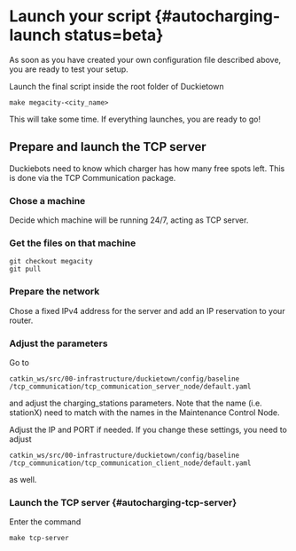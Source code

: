 # Launch your script {#autocharging-launch status=beta}

As soon as you have created your own configuration file described above, you are ready to test your setup.

Launch the final script inside the root folder of Duckietown

    make megacity-<city_name>

This will take some time. If everything launches, you are ready to go!

## Prepare and launch the TCP server

Duckiebots need to know which charger has how many free spots left. This is done via the TCP Communication package.

### Chose a machine

Decide which machine will be running 24/7, acting as TCP server.

### Get the files on that machine

    git checkout megacity
    git pull

### Prepare the network

Chose a fixed IPv4 address for the server and add an IP reservation to your router.

### Adjust the parameters

Go to

    catkin_ws/src/00-infrastructure/duckietown/config/baseline
    /tcp_communication/tcp_communication_server_node/default.yaml

and adjust the charging_stations parameters. Note that the name (i.e. stationX) need to match with the names in the Maintenance Control Node.

Adjust the IP and PORT if needed. If you change these settings, you need to adjust

    catkin_ws/src/00-infrastructure/duckietown/config/baseline
    /tcp_communication/tcp_communication_client_node/default.yaml

as well.

### Launch the TCP server {#autocharging-tcp-server}

Enter the command

    make tcp-server
